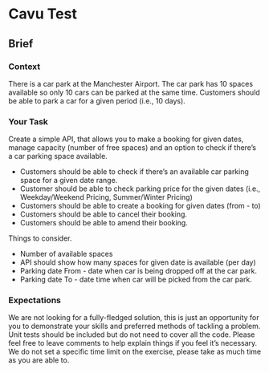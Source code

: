 # Cavu Test
## Brief
### Context
There is a car park at the Manchester Airport.
The car park has 10 spaces available so only 10 cars can be parked at the same time. Customers 
should be able to park a car for a given period (i.e., 10
days).
### Your Task
Create a simple API, that allows you to make a booking for given dates, manage capacity 
(number of free spaces) and an option to check if there’s a car parking space available.
- Customers should be able to check if there’s an available car parking space for a given 
date range.
- Customer should be able to check parking price for the given dates (i.e., 
Weekday/Weekend Pricing, Summer/Winter Pricing)
- Customers should be able to create a booking for given dates (from - to)
- Customers should be able to cancel their booking.
- Customers should be able to amend their booking.

Things to consider.
- Number of available spaces
- API should show how many spaces for given date is available (per day)
- Parking date From - date when car is being dropped off at the car park.
- Parking date To - date time when car will be picked from the car park.
### Expectations
We are not looking for a fully-fledged solution, this is just an opportunity for you to 
demonstrate your skills and preferred methods of tackling a problem.
Unit tests should be included but do not need to cover all the code.
Please feel free to leave comments to help explain things if you feel it’s necessary.
We do not set a specific time limit on the exercise, please take as much time as you are able to.
